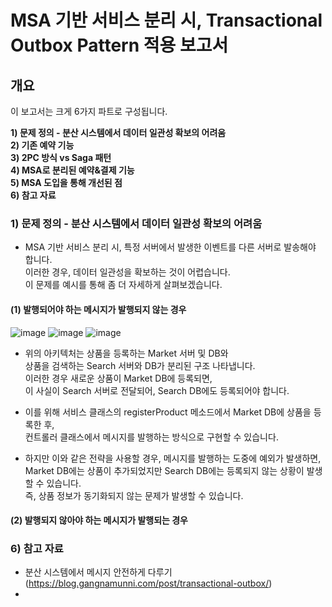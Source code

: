# MSA 기반 서비스 분리 시, Transactional Outbox Pattern 적용 보고서 

## 개요

이 보고서는 크게 6가지 파트로 구성됩니다.
  
**1) 문제 정의 - 분산 시스템에서 데이터 일관성 확보의 어려움** <br>
**2) 기존 예약 기능** <br>
**3) 2PC 방식 vs Saga 패턴** <br>
**4) MSA로 분리된 예약&결제 기능** <br>
**5) MSA 도입을 통해 개선된 점** <br> 
**6) 참고 자료** <br> 



### 1) 문제 정의 - 분산 시스템에서 데이터 일관성 확보의 어려움

- MSA 기반 서비스 분리 시, 특정 서버에서 발생한 이벤트를 다른 서버로 발송해야 합니다. <br> 
  이러한 경우, 데이터 일관성을 확보하는 것이 어렵습니다. <br> 
  이 문제를 예시를 통해 좀 더 자세하게 살펴보겠습니다. <br> 


#### (1) 발행되어야 하는 메시지가 발행되지 않는 경우
![image](https://github.com/user-attachments/assets/00e85476-f3cf-4dec-82d4-35cd8f17dbda)
![image](https://github.com/user-attachments/assets/51114dfa-b937-4663-850c-3c848aa97f75)
![image](https://github.com/user-attachments/assets/4549fa3e-332c-4c23-9fbc-fb80a2da9a9d)

- 위의 아키텍처는 상품을 등록하는 Market 서버 및 DB와 <br>
  상품을 검색하는 Search 서버와 DB가 분리된 구조 나타냅니다. <br> 
  이러한 경우 새로운 상품이 Market DB에 등록되면, <br>
  이 사실이 Search 서버로 전달되어, Search DB에도 등록되어야 합니다. <br>

- 이를 위해 서비스 클래스의 registerProduct 메소드에서 Market DB에 상품을 등록한 후, <br>
  컨트롤러 클래스에서 메시지를 발행하는 방식으로 구현할 수 있습니다. <br>

- 하지만 이와 같은 전략을 사용할 경우, 메시지를 발행하는 도중에 예외가 발생하면, <br>
  Market DB에는 상품이 추가되었지만 Search DB에는 등록되지 않는 상황이 발생할 수 있습니다. <br>
  즉, 상품 정보가 동기화되지 않는 문제가 발생할 수 있습니다. <br> 
  

#### (2) 발행되지 않아야 하는 메시지가 발행되는 경우
 








### 6) 참고 자료
- 분산 시스템에서 메시지 안전하게 다루기(https://blog.gangnamunni.com/post/transactional-outbox/)
- 

